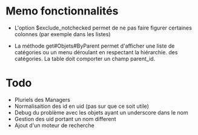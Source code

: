 
# Memo fonctionnalités

- L'option $exclude_notchecked permet de ne pas faire figurer certaines colonnes (par exemple dans les listes)

- La méthode get#Objets#ByParent permet d'afficher une liste de catégories ou un menu déroulant en respectant la hiérarchie.
des catégories. La table doit comporter un champ parent_id.


# Todo
+ Pluriels des Managers
+ Normalisaition des id en uid (pas sur que ce soit utile)
+ Debug du problème avec les objets ayant un underscore dans le nom
+ Gestion des uid portant un nom different
+ Ajout d'un moteur de recherche




